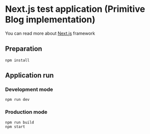 # Next.js test application (Primitive Blog implementation)

You can read more about [Next.js](https://nextjs.org/learn) framework

## Preparation
```shell
npm install
```

## Application run
### Development mode
```shell
npm run dev
```

### Production mode
```shell
npm run build
npm start
```

